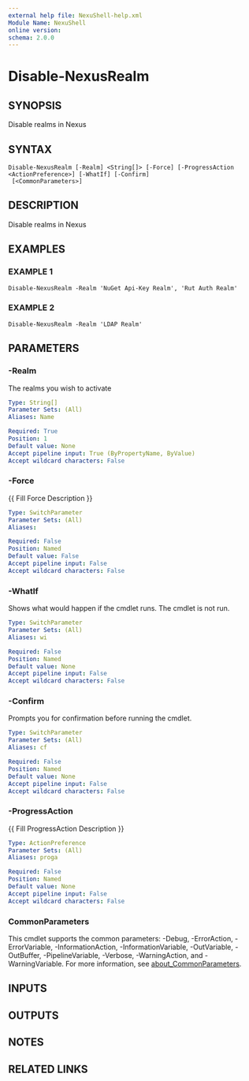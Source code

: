 ```yaml
---
external help file: NexuShell-help.xml
Module Name: NexuShell
online version:
schema: 2.0.0
---
```


# Disable-NexusRealm

## SYNOPSIS
Disable realms in Nexus

## SYNTAX

```
Disable-NexusRealm [-Realm] <String[]> [-Force] [-ProgressAction <ActionPreference>] [-WhatIf] [-Confirm]
 [<CommonParameters>]
```

## DESCRIPTION
Disable realms in Nexus

## EXAMPLES

### EXAMPLE 1
```
Disable-NexusRealm -Realm 'NuGet Api-Key Realm', 'Rut Auth Realm'
```

### EXAMPLE 2
```
Disable-NexusRealm -Realm 'LDAP Realm'
```

## PARAMETERS

### -Realm
The realms you wish to activate

```yaml
Type: String[]
Parameter Sets: (All)
Aliases: Name

Required: True
Position: 1
Default value: None
Accept pipeline input: True (ByPropertyName, ByValue)
Accept wildcard characters: False
```

### -Force
{{ Fill Force Description }}

```yaml
Type: SwitchParameter
Parameter Sets: (All)
Aliases:

Required: False
Position: Named
Default value: False
Accept pipeline input: False
Accept wildcard characters: False
```

### -WhatIf
Shows what would happen if the cmdlet runs.
The cmdlet is not run.

```yaml
Type: SwitchParameter
Parameter Sets: (All)
Aliases: wi

Required: False
Position: Named
Default value: None
Accept pipeline input: False
Accept wildcard characters: False
```

### -Confirm
Prompts you for confirmation before running the cmdlet.

```yaml
Type: SwitchParameter
Parameter Sets: (All)
Aliases: cf

Required: False
Position: Named
Default value: None
Accept pipeline input: False
Accept wildcard characters: False
```

### -ProgressAction
{{ Fill ProgressAction Description }}

```yaml
Type: ActionPreference
Parameter Sets: (All)
Aliases: proga

Required: False
Position: Named
Default value: None
Accept pipeline input: False
Accept wildcard characters: False
```

### CommonParameters
This cmdlet supports the common parameters: -Debug, -ErrorAction, -ErrorVariable, -InformationAction, -InformationVariable, -OutVariable, -OutBuffer, -PipelineVariable, -Verbose, -WarningAction, and -WarningVariable. For more information, see [about_CommonParameters](http://go.microsoft.com/fwlink/?LinkID=113216).

## INPUTS

## OUTPUTS

## NOTES

## RELATED LINKS
